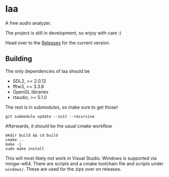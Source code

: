 # laa
A free audio analyzer. 

The project is still in development, so enjoy with care :) 

Head over to the [Releases](https://github.com/mkalte666/laa/releases) for the current version. 

## Building 
The only dependencies of laa should be 
 * SDL2, >= 2.0.12
 * fftw3, >= 3.3.8
 * OpenGL libraries 
 * rtaudio, >= 5.1.0
 
The rest is in submodules, so make sure to get those!

    git submodule update --init --recursive

Afterwards, it should be the usual cmake workflow

    mkdir build && cd build
    cmake ..
    make -j
    sudo make install 
    
This will most likely not work in Visual Studio. Windows is supported via mingw-w64. 
There are scripts and a cmake toolchain file and scripts under `windows/`. These are used for the zips over on releases. 
